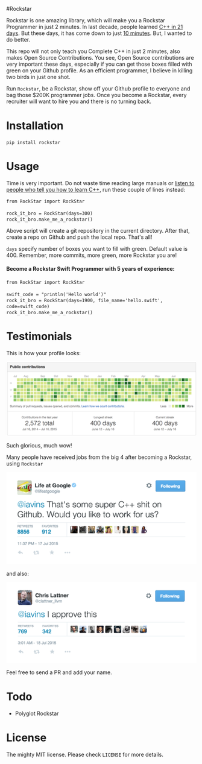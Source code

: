 #Rockstar

Rockstar is one amazing library, which will make you a Rockstar Programmer in just 2 minutes. In last decade, people learned [C++ in 21 days](http://www.amazon.com/dp/B0028CK0GW). But these days, it has come down to just [10 minutes](http://www.amazon.com/dp/0672324253). But, I wanted to do better.

This repo will not only teach you Complete C++ in just 2 minutes, also makes Open Source Contributions. You see, Open Source contributions are very important these days, especially if you can get those boxes filled with green on your Github profile. As an efficient programmer, I believe in killing two birds in just one shot.

Run `Rockstar`, be a Rockstar, show off your Github profile to everyone and bag those $200K programmer jobs. Once you become a Rockstar, every recruiter will want to hire you and there is no turning back.

# Installation 

    pip install rockstar

# Usage

Time is very important. Do not waste time reading large manuals or [listen to people who tell you how to learn C++](http://norvig.com/21-days.html), run these couple of lines instead:

    from RockStar import RockStar

    rock_it_bro = RockStar(days=300)
    rock_it_bro.make_me_a_rockstar()

Above script will create a git repository in the current directory. After that, create a repo on Github and push the local repo. That's all!

`days` specify number of boxes you want to fill with green. Default value is 400. Remember, more commits, more green, more Rockstar you are!

#### Become a Rockstar Swift Programmer with 5 years of experience:

    from RockStar import RockStar

    swift_code = "println('Hello world')"
    rock_it_bro = RockStar(days=1900, file_name='hello.swift', code=swift_code)
    rock_it_bro.make_me_a_rockstar()

# Testimonials

This is how your profile looks:

![greens](images/greensgreensgreens.png)

Such glorious, much wow!

Many people have received jobs from the big 4 after becoming a Rockstar, using `Rockstar`

![google](images/google.png)

and also:

![swiftguy](images/theGuyWhoCreatedSwift.png)

Feel free to send a PR and add your name.

# Todo

- Polyglot Rockstar

# License

The mighty MIT license. Please check `LICENSE` for more details.